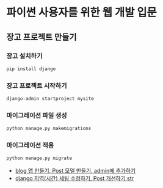 # 파이썬 사용자를 위한 웹 개발 입문

## 장고 프로젝트 만들기

### 장고 설치하기

```python
pip install django
```

### 장고 프로젝트 시작하기

```python
django-admin startproject mysite
```

### 마이그레이션 파일 생성

```python
python manage.py makemigrations
```

### 마이그레이션 적용

```python
python manage.py migrate
```

- [blog 앱 만들기, Post 모델 만들기, admin에 추가하기](log/make_blog.md)
- [django 지역(시간) 세팅 수정하기, Post 개선하기 str](log/django_time_setting.md)
